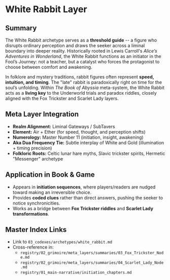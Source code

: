 

# White Rabbit Layer

## Summary
The White Rabbit archetype serves as a **threshold guide** -- a figure who disrupts ordinary perception and draws the seeker across a liminal boundary into deeper reality. Historically rooted in Lewis Carroll's *Alice’s Adventures in Wonderland*, the White Rabbit functions as an initiator in the Fool’s Journey: not a teacher, but a catalyst who forces the protagonist to choose between comfort and awakening.

In folklore and mystery traditions, rabbit figures often represent **speed, intuition, and timing**. The "late" rabbit is paradoxically right on time for the soul’s unfolding. Within *The Book of Abyssia* meta-system, the White Rabbit acts as a **living key** to the Underworld trials and paradox riddles, closely aligned with the Fox Trickster and Scarlet Lady layers.

## Meta Layer Integration
- **Realm Alignment:** Liminal Gateways / SubTavers  
- **Element:** Air + Ether (for speed, thought, and perception shifts)  
- **Numerology:** Master Number 11 (initiation, insight, awakening)  
- **Aka Dua Frequency Tie:** Subtle interplay of White and Gold (illumination + timing precision)  
- **Folkloric Roots:** Celtic lunar hare myths, Slavic trickster spirits, Hermetic "Messenger" archetype

## Application in Book & Game
- Appears in **initiation sequences**, where players/readers are nudged toward making an irreversible choice.
- Provides **coded clues** rather than direct answers, pushing the seeker to notice synchronicities.
- Works as a bridge between **Fox Trickster riddles** and **Scarlet Lady transformations**.

## Master Index Links
- Link to `03_codexes/archetypes/white_rabbit.md`
- Cross-reference in:
  - `registry/02_grimoire/meta_layers/summaries/03_Fox_Trickster_Node.md`
  - `registry/02_grimoire/meta_layers/summaries/04_Scarlet_Lady_Node.md`
  - `registry/01_main-narrative/initiation_chapters.md`